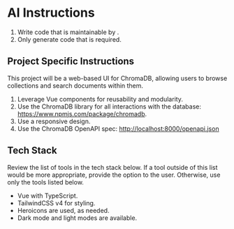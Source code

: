 # AI Instructions

1. Write code that is maintainable by .
2. Only generate code that is required.

## Project Specific Instructions

This project will be a web-based UI for ChromaDB, allowing users to browse collections and search documents within them.

1. Leverage Vue components for reusability and modularity.
2. Use the ChromaDB library for all interactions with the database: <https://www.npmjs.com/package/chromadb>.
3. Use a responsive design.
4. Use the ChromaDB OpenAPI spec: <http://localhost:8000/openapi.json>

## Tech Stack

Review the list of tools in the tech stack below. If a tool outside of this list would be more appropriate, provide the option to the user. Otherwise, use only the tools listed below.

* Vue with TypeScript.
* TailwindCSS v4 for styling.
* Heroicons are used, as needed.
* Dark mode and light modes are available.
